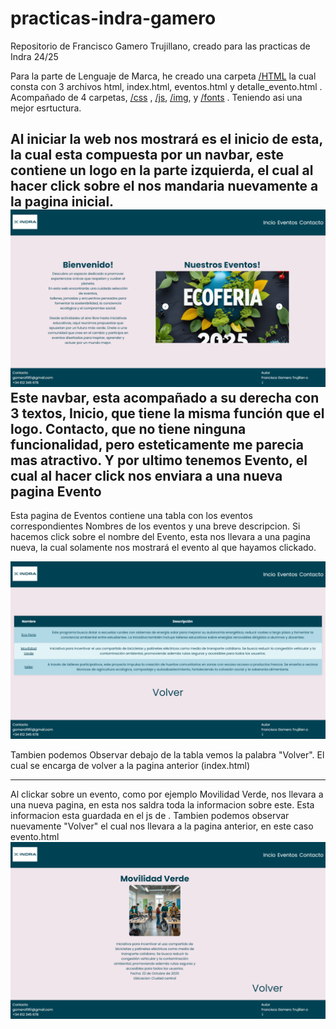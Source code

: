 # practicas-indra-gamero
Repositorio de Francisco Gamero Trujillano, creado para las practicas de Indra 24/25

Para la parte de Lenguaje de Marca, he creado una carpeta [/HTML](html) la cual consta con 3 archivos html, index.html, eventos.html y detalle_evento.html . Acompañado de 4 carpetas, [/css](html/css) , [/js](html/js), [/img](html/img), y [/fonts](html/fonts) . Teniendo asi una mejor esrtuctura.

Al iniciar la web nos mostrará es el inicio de esta, la cual esta compuesta por un navbar, este contiene un logo en la parte izquierda, el cual al hacer click sobre el nos mandaria nuevamente a la pagina inicial.
![foto index](img-rm/image1.png)
Este navbar, esta acompañado a su derecha con 3 textos, Inicio, que tiene la misma función que el logo. Contacto, que no tiene ninguna funcionalidad, pero esteticamente me parecia mas atractivo. Y por ultimo tenemos Evento, el cual al hacer click nos enviara a una nueva pagina Evento
---

Esta pagina de Eventos contiene una tabla con los eventos correspondientes Nombres de los eventos y una breve descripcion.  Si hacemos click sobre el nombre del Evento, esta nos llevara a una pagina nueva, la cual solamente nos mostrará el evento al que hayamos clickado.


![foto eventos](img-rm/image2.png)

Tambien podemos Observar debajo de la tabla vemos la palabra "Volver". El cual se encarga de volver a la pagina anterior (index.html) 

---

Al clickar sobre un evento, como por ejemplo Movilidad Verde, nos llevara a una nueva pagina, en esta nos saldra toda la informacion sobre este. Esta informacion esta guardada en el js de . Tambien podemos observar nuevamente "Volver" el cual nos llevara a la pagina anterior, en este caso evento.html
![foto detalle](img-rm/image3.png)


